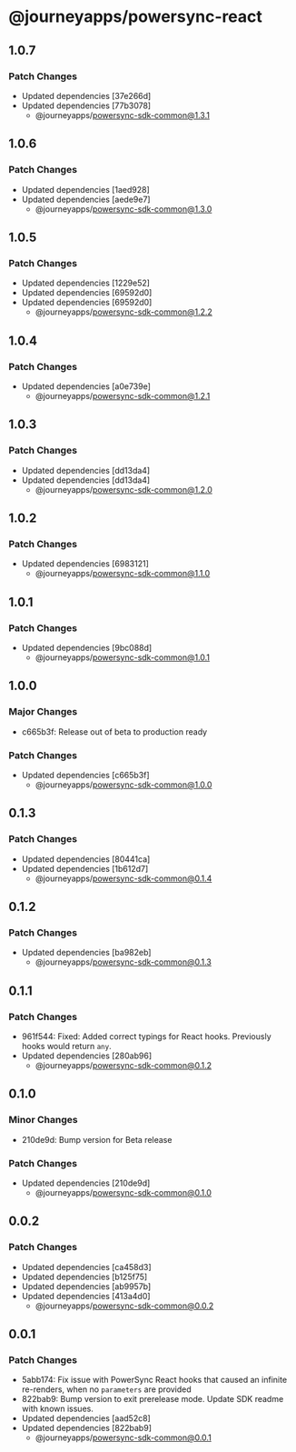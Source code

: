 # @journeyapps/powersync-react

## 1.0.7

### Patch Changes

- Updated dependencies [37e266d]
- Updated dependencies [77b3078]
  - @journeyapps/powersync-sdk-common@1.3.1

## 1.0.6

### Patch Changes

- Updated dependencies [1aed928]
- Updated dependencies [aede9e7]
  - @journeyapps/powersync-sdk-common@1.3.0

## 1.0.5

### Patch Changes

- Updated dependencies [1229e52]
- Updated dependencies [69592d0]
- Updated dependencies [69592d0]
  - @journeyapps/powersync-sdk-common@1.2.2

## 1.0.4

### Patch Changes

- Updated dependencies [a0e739e]
  - @journeyapps/powersync-sdk-common@1.2.1

## 1.0.3

### Patch Changes

- Updated dependencies [dd13da4]
- Updated dependencies [dd13da4]
  - @journeyapps/powersync-sdk-common@1.2.0

## 1.0.2

### Patch Changes

- Updated dependencies [6983121]
  - @journeyapps/powersync-sdk-common@1.1.0

## 1.0.1

### Patch Changes

- Updated dependencies [9bc088d]
  - @journeyapps/powersync-sdk-common@1.0.1

## 1.0.0

### Major Changes

- c665b3f: Release out of beta to production ready

### Patch Changes

- Updated dependencies [c665b3f]
  - @journeyapps/powersync-sdk-common@1.0.0

## 0.1.3

### Patch Changes

- Updated dependencies [80441ca]
- Updated dependencies [1b612d7]
  - @journeyapps/powersync-sdk-common@0.1.4

## 0.1.2

### Patch Changes

- Updated dependencies [ba982eb]
  - @journeyapps/powersync-sdk-common@0.1.3

## 0.1.1

### Patch Changes

- 961f544: Fixed: Added correct typings for React hooks. Previously hooks would return `any`.
- Updated dependencies [280ab96]
  - @journeyapps/powersync-sdk-common@0.1.2

## 0.1.0

### Minor Changes

- 210de9d: Bump version for Beta release

### Patch Changes

- Updated dependencies [210de9d]
  - @journeyapps/powersync-sdk-common@0.1.0

## 0.0.2

### Patch Changes

- Updated dependencies [ca458d3]
- Updated dependencies [b125f75]
- Updated dependencies [ab9957b]
- Updated dependencies [413a4d0]
  - @journeyapps/powersync-sdk-common@0.0.2

## 0.0.1

### Patch Changes

- 5abb174: Fix issue with PowerSync React hooks that caused an infinite re-renders, when no `parameters` are provided
- 822bab9: Bump version to exit prerelease mode. Update SDK readme with known issues.
- Updated dependencies [aad52c8]
- Updated dependencies [822bab9]
  - @journeyapps/powersync-sdk-common@0.0.1
